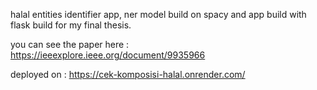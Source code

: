 halal entities identifier app, ner model build on spacy and app build with flask
build for my final thesis.

you can see the paper here : https://ieeexplore.ieee.org/document/9935966

deployed on : https://cek-komposisi-halal.onrender.com/
